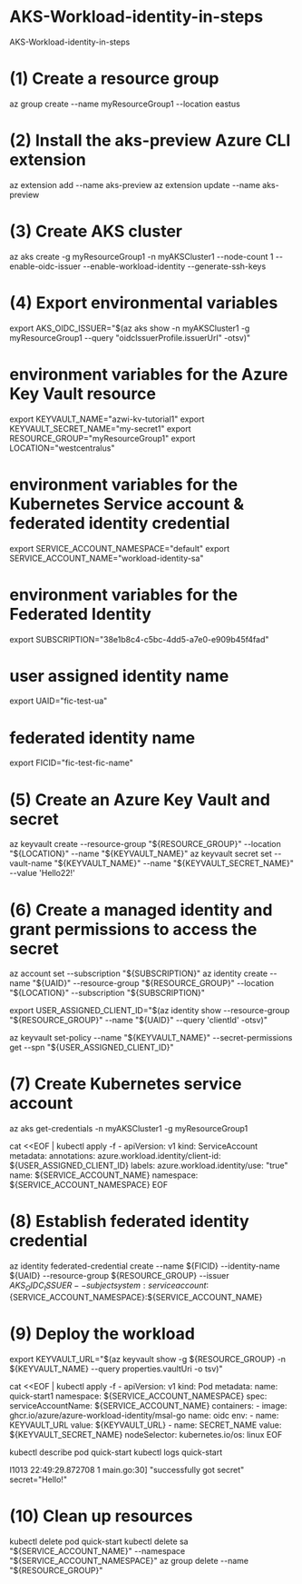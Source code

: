 # AKS-Workload-identity-in-steps
AKS-Workload-identity-in-steps




(1) Create a resource group
========================================
az group create --name myResourceGroup1 --location eastus


(2) Install the aks-preview Azure CLI extension
========================================
az extension add --name aks-preview
az extension update --name aks-preview


(3) Create AKS cluster
========================================
az aks create -g myResourceGroup1 -n myAKSCluster1 --node-count 1 --enable-oidc-issuer --enable-workload-identity --generate-ssh-keys

(4) Export environmental variables
========================================
export AKS_OIDC_ISSUER="$(az aks show -n myAKSCluster1 -g myResourceGroup1 --query "oidcIssuerProfile.issuerUrl" -otsv)"

# environment variables for the Azure Key Vault resource
export KEYVAULT_NAME="azwi-kv-tutorial1"
export KEYVAULT_SECRET_NAME="my-secret1"
export RESOURCE_GROUP="myResourceGroup1"
export LOCATION="westcentralus"

# environment variables for the Kubernetes Service account & federated identity credential
export SERVICE_ACCOUNT_NAMESPACE="default"
export SERVICE_ACCOUNT_NAME="workload-identity-sa"

# environment variables for the Federated Identity
export SUBSCRIPTION="38e1b8c4-c5bc-4dd5-a7e0-e909b45f4fad"
# user assigned identity name
export UAID="fic-test-ua"
# federated identity name
export FICID="fic-test-fic-name"

(5) Create an Azure Key Vault and secret
========================================
az keyvault create --resource-group "${RESOURCE_GROUP}" --location "${LOCATION}" --name "${KEYVAULT_NAME}"
az keyvault secret set --vault-name "${KEYVAULT_NAME}" --name "${KEYVAULT_SECRET_NAME}" --value 'Hello22!'

(6) Create a managed identity and grant permissions to access the secret
========================================
az account set --subscription "${SUBSCRIPTION}"
az identity create --name "${UAID}" --resource-group "${RESOURCE_GROUP}" --location "${LOCATION}" --subscription "${SUBSCRIPTION}"


export USER_ASSIGNED_CLIENT_ID="$(az identity show --resource-group "${RESOURCE_GROUP}" --name "${UAID}" --query 'clientId' -otsv)"

az keyvault set-policy --name "${KEYVAULT_NAME}" --secret-permissions get --spn "${USER_ASSIGNED_CLIENT_ID}"

(7) Create Kubernetes service account
========================================
az aks get-credentials -n myAKSCluster1 -g myResourceGroup1

cat <<EOF | kubectl apply -f -
apiVersion: v1
kind: ServiceAccount
metadata:
  annotations:
    azure.workload.identity/client-id: ${USER_ASSIGNED_CLIENT_ID}
  labels:
    azure.workload.identity/use: "true"
  name: ${SERVICE_ACCOUNT_NAME}
  namespace: ${SERVICE_ACCOUNT_NAMESPACE}
EOF

(8) Establish federated identity credential
========================================
az identity federated-credential create --name ${FICID} --identity-name ${UAID} --resource-group ${RESOURCE_GROUP} --issuer ${AKS_OIDC_ISSUER} --subject system:serviceaccount:${SERVICE_ACCOUNT_NAMESPACE}:${SERVICE_ACCOUNT_NAME}

(9) Deploy the workload
========================================
export KEYVAULT_URL="$(az keyvault show -g ${RESOURCE_GROUP} -n ${KEYVAULT_NAME} --query properties.vaultUri -o tsv)"

cat <<EOF | kubectl apply -f -
apiVersion: v1
kind: Pod
metadata:
  name: quick-start1
  namespace: ${SERVICE_ACCOUNT_NAMESPACE}
spec:
  serviceAccountName: ${SERVICE_ACCOUNT_NAME}
  containers:
    - image: ghcr.io/azure/azure-workload-identity/msal-go
      name: oidc
      env:
      - name: KEYVAULT_URL
        value: ${KEYVAULT_URL}
      - name: SECRET_NAME
        value: ${KEYVAULT_SECRET_NAME}
  nodeSelector:
    kubernetes.io/os: linux
EOF

kubectl describe pod quick-start
kubectl logs quick-start

I1013 22:49:29.872708       1 main.go:30] "successfully got secret" secret="Hello!"

(10) Clean up resources
========================================
kubectl delete pod quick-start
kubectl delete sa "${SERVICE_ACCOUNT_NAME}" --namespace "${SERVICE_ACCOUNT_NAMESPACE}"
az group delete --name "${RESOURCE_GROUP}"
